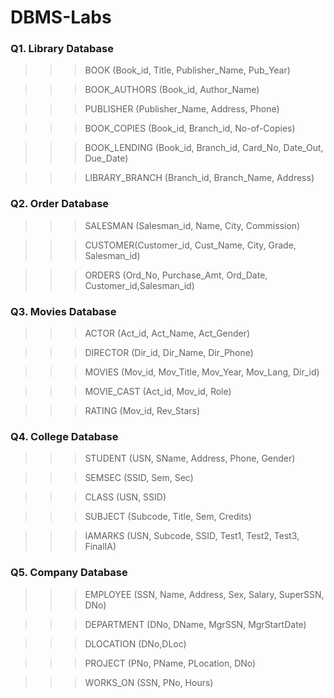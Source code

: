 # DBMS-Labs

### Q1. Library Database

>>>BOOK (Book_id, Title, Publisher_Name, Pub_Year)

>>>BOOK_AUTHORS (Book_id, Author_Name)

>>>PUBLISHER (Publisher_Name, Address, Phone)

>>>BOOK_COPIES (Book_id, Branch_id, No-of-Copies)

>>>BOOK_LENDING (Book_id, Branch_id, Card_No, Date_Out, Due_Date)

>>>LIBRARY_BRANCH (Branch_id, Branch_Name, Address)



### Q2. Order Database

>>>SALESMAN (Salesman_id, Name, City, Commission) 

>>>CUSTOMER(Customer_id, Cust_Name, City, Grade, Salesman_id) 

>>>ORDERS (Ord_No, Purchase_Amt, Ord_Date, Customer_id,Salesman_id) 






### Q3. Movies Database

>>>ACTOR (Act_id, Act_Name, Act_Gender)

>>>DIRECTOR (Dir_id, Dir_Name, Dir_Phone)

>>>MOVIES (Mov_id, Mov_Title, Mov_Year, Mov_Lang, Dir_id)

>>>MOVIE_CAST (Act_id, Mov_id, Role)

>>>RATING (Mov_id, Rev_Stars)




### Q4. College Database

>>>STUDENT (USN, SName, Address, Phone, Gender)

>>>SEMSEC (SSID, Sem, Sec)

>>>CLASS (USN, SSID)

>>>SUBJECT (Subcode, Title, Sem, Credits)

>>>IAMARKS (USN, Subcode, SSID, Test1, Test2, Test3, FinalIA)





### Q5. Company Database

>>>EMPLOYEE (SSN, Name, Address, Sex, Salary, SuperSSN, DNo)

>>>DEPARTMENT (DNo, DName, MgrSSN, MgrStartDate)

>>>DLOCATION (DNo,DLoc)

>>>PROJECT (PNo, PName, PLocation, DNo)

>>>WORKS_ON (SSN, PNo, Hours)
